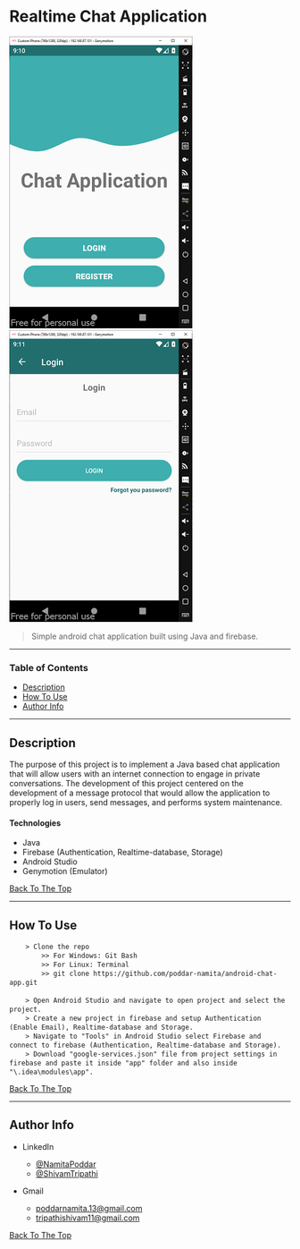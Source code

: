 # Realtime Chat Application

![Project Image](/images/chat-app-home.png)
&nbsp;
&nbsp;
![Project Image](/images/chat-app-login.png)

> Simple android chat application built using Java and firebase.

---

### Table of Contents

-   [Description](#description)
-   [How To Use](#how-to-use)
-   [Author Info](#author-info)

---

## Description

The purpose of this project is to implement a Java based chat application that will allow users with an internet connection to engage in private conversations. The development of this project centered on the development of a message protocol that would allow the application to properly log in users, send messages, and performs system maintenance.

#### Technologies

-   Java
-   Firebase (Authentication, Realtime-database, Storage)
-   Android Studio
-   Genymotion (Emulator)

[Back To The Top](#realtime-chat-application)

---

## How To Use

```
    > Clone the repo
        >> For Windows: Git Bash
        >> For Linux: Terminal
        >> git clone https://github.com/poddar-namita/android-chat-app.git

    > Open Android Studio and navigate to open project and select the project.
    > Create a new project in firebase and setup Authentication (Enable Email), Realtime-database and Storage.
    > Navigate to "Tools" in Android Studio select Firebase and connect to firebase (Authentication, Realtime-database and Storage).
    > Download "google-services.json" file from project settings in firebase and paste it inside "app" folder and also inside "\.idea\modules\app".

```

[Back To The Top](#realtime-chat-application)

---

## Author Info

-   LinkedIn

    -   [@NamitaPoddar](https://www.linkedin.com/in/namitapoddar/)
    -   [@ShivamTripathi](https://www.linkedin.com/in/tripathishivamrajesh/)

-   Gmail

    -   poddarnamita.13@gmail.com
    -   tripathishivam11@gmail.com

[Back To The Top](#realtime-chat-application)
